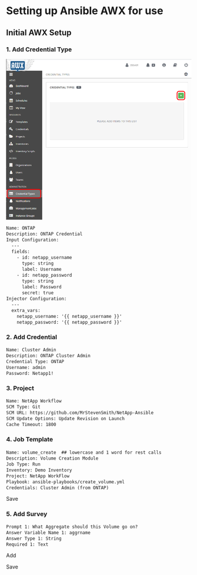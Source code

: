 # Setting up Ansible AWX for use

## Initial AWX Setup

### 1. Add Credential Type

<img align="center" src="https://github.com/MrStevenSmith/NetApp-Ansible/blob/master/2.Setting_up_Ansible_AWX/images/credential_type_01.png">

```
Name: ONTAP
Description: ONTAP Credential
Input Configuration:
  ---
  fields:
    - id: netapp_username
      type: string
      label: Username
    - id: netapp_password
      type: string
      label: Password
      secret: true
Injector Configuration:
  ---
  extra_vars:
    netapp_username: '{{ netapp_username }}'
    netapp_password: '{{ netapp_password }}'
```

### 2. Add Credential

```
Name: Cluster Admin
Description: ONTAP Cluster Admin
Credential Type: ONTAP
Username: admin
Password: Netapp1!
```

### 3. Project

```
Name: NetApp Workflow
SCM Type: Git
SCM URL: https://github.com/MrStevenSmith/NetApp-Ansible
SCM Update Options: Update Revision on Launch
Cache Timeout: 1800
```

### 4. Job Template

```
Name: volume_create  ## lowercase and 1 word for rest calls
Description: Volume Creation Module
Job Type: Run
Inventory: Demo Inventory
Project: NetApp WorkFlow
Playbook: ansible-playbooks/create_volume.yml
Credentials: Cluster Admin (from ONTAP)
```

Save

### 5. Add Survey

```
Prompt 1: What Aggregate should this Volume go on?
Answer Variable Name 1: aggrname
Answer Type 1: String
Required 1: Text
```

Add

Save